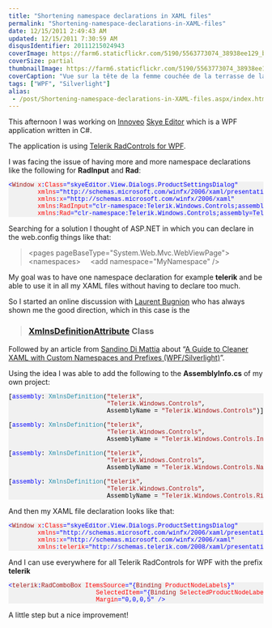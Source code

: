 ```yaml
---
title: "Shortening namespace declarations in XAML files"
permalink: "Shortening-namespace-declarations-in-XAML-files"
date: 12/15/2011 2:49:43 AM
updated: 12/15/2011 7:30:59 AM
disqusIdentifier: 20111215024943
coverImage: https://farm6.staticflickr.com/5190/5563773074_38938ee129_b.jpg
coverSize: partial
thumbnailImage: https://farm6.staticflickr.com/5190/5563773074_38938ee129_q.jpg
coverCaption: "Vue sur la tête de la femme couchée de la terrasse de la villa cannelle, Le Diamant, Martinique"
tags: ["WPF", "Silverlight"]
alias:
 - /post/Shortening-namespace-declarations-in-XAML-files.aspx/index.html
---
```

<!--[![Vue sur la tête de la femme couchée de la terrasse de la villa cannelle](http://farm6.staticflickr.com/5190/5563773074_38938ee129_m.jpg)](http://www.flickr.com/photos/laurentkempe/5563773074/ "Vue sur la tête de la femme couchée de la terrasse de la villa cannelle by Laurent Kempé, on Flickr")-->
This afternoon I was working on [Innoveo](http://www.innoveo.com/) [Skye Editor](http://www.innoveo.com/SoftwareSolution.aspx) which is a WPF application written in C#. 

The application is using [Telerik RadControls for WPF](http://www.telerik.com/products/wpf.aspx). 
<!-- more -->

I was facing the issue of having more and more namespace declarations like the following for **RadInput** and **Rad**:

<style type="text/css">
.csharpcode, .csharpcode pre
{
	font-size: small;
	color: black;
	font-family: consolas, "Courier New", courier, monospace;
	background-color: #ffffff;
	/*white-space: pre;*/
}
.csharpcode pre { margin: 0em; }
.csharpcode .rem { color: #008000; }
.csharpcode .kwrd { color: #0000ff; }
.csharpcode .str { color: #006080; }
.csharpcode .op { color: #0000c0; }
.csharpcode .preproc { color: #cc6633; }
.csharpcode .asp { background-color: #ffff00; }
.csharpcode .html { color: #800000; }
.csharpcode .attr { color: #ff0000; }
.csharpcode .alt 
{
	background-color: #f4f4f4;
	width: 100%;
	margin: 0em;
}
.csharpcode .lnum { color: #606060; }
.code { font-size: 12px; color: #000; font-family: Consolas, "Courier New", Courier, Monospace; background-color: #F1F1F1; line-height: normal; }
.code p		{ padding: 5px; }
.code .rem	{ color: #008000; }
.code .kwrd	{ color: #0000ff; }
.code .str	{ color: #006080; }
.code .op	{ color: #0000c0; }
.code .preproc { color: #0000ff; }
.code .asp	{ background-color: #ffff00; }
.code .html { color: #800000; }
.code .attr { color: #ff0000; }
.code .alt	{ background-color: #f4f4f4; }
.code .lnum	{ color: #606060; }
</style>

<pre class="code"><span style="color: blue">&lt;</span><span style="color: #a31515">Window </span><span style="color: red">x</span><span style="color: blue">:</span><span style="color: red">Class</span><span style="color: blue">="skyeEditor.View.Dialogs.ProductSettingsDialog"
        </span><span style="color: red">xmlns</span><span style="color: blue">="http://schemas.microsoft.com/winfx/2006/xaml/presentation"
        </span><span style="color: red">xmlns</span><span style="color: blue">:</span><span style="color: red">x</span><span style="color: blue">="http://schemas.microsoft.com/winfx/2006/xaml"
        </span><span style="color: red">xmlns</span><span style="color: blue">:</span><span style="color: red">RadInput</span><span style="color: blue">="clr-namespace:Telerik.Windows.Controls;assembly=Telerik.Windows.Controls.Input"
        </span><span style="color: red">xmlns</span><span style="color: blue">:</span><span style="color: red">Rad</span><span style="color: blue">="clr-namespace:Telerik.Windows.Controls;assembly=Telerik.Windows.Controls"
</span></pre>

Searching for a solution I thought of ASP.NET in which you can declare in the web.config things like that:

> &lt;pages pageBaseType="System.Web.Mvc.WebViewPage"&gt;
>   &lt;namespaces&gt;
>     &lt;add namespace="MyNamespace" /&gt;

My goal was to have one namespace declaration for example **telerik** and be able to use it in all my XAML files without having to declare too much. 

So I started an online discussion with [Laurent Bugnion](http://www.galasoft.ch/intro_en.html) who has always shown me the good direction, which in this case is the 

> ### [XmlnsDefinitionAttribute](http://msdn.microsoft.com/en-us/library/system.windows.markup.xmlnsdefinitionattribute.aspx) Class

Followed by an article from [Sandino Di Mattia](http://blog.sandrinodimattia.net/) about “[A Guide to Cleaner XAML with Custom Namespaces and Prefixes (WPF/Silverlight)](http://www.codeproject.com/KB/silverlight/xaml_custom_namespaces.aspx?adcid=2499&azid=85&PageFlow=FixedWidth)”.

Using the idea I was able to add the following to the **AssemblyInfo.cs** of my own project:

<pre class="code">[<span style="color: blue">assembly</span>: <span style="color: #2b91af">XmlnsDefinition</span>(<span style="color: #a31515">"telerik"</span>,
                           <span style="color: #a31515">"Telerik.Windows.Controls"</span>,
                           AssemblyName = <span style="color: #a31515">"Telerik.Windows.Controls"</span>)]

[<span style="color: blue">assembly</span>: <span style="color: #2b91af">XmlnsDefinition</span>(<span style="color: #a31515">"telerik"</span>,
                           <span style="color: #a31515">"Telerik.Windows.Controls"</span>,
                           AssemblyName = <span style="color: #a31515">"Telerik.Windows.Controls.Input"</span>)]

[<span style="color: blue">assembly</span>: <span style="color: #2b91af">XmlnsDefinition</span>(<span style="color: #a31515">"telerik"</span>,
                           <span style="color: #a31515">"Telerik.Windows.Controls"</span>,
                           AssemblyName = <span style="color: #a31515">"Telerik.Windows.Controls.Navigation"</span>)]

[<span style="color: blue">assembly</span>: <span style="color: #2b91af">XmlnsDefinition</span>(<span style="color: #a31515">"telerik"</span>,
                           <span style="color: #a31515">"Telerik.Windows.Controls"</span>,
                           AssemblyName = <span style="color: #a31515">"Telerik.Windows.Controls.RibbonView"</span>)]</pre>
                           
And then my XAML file declaration looks like that:

<pre class="code"><span style="color: blue">&lt;</span><span style="color: #a31515">Window </span><span style="color: red">x</span><span style="color: blue">:</span><span style="color: red">Class</span><span style="color: blue">="skyeEditor.View.Dialogs.ProductSettingsDialog"
        </span><span style="color: red">xmlns</span><span style="color: blue">="http://schemas.microsoft.com/winfx/2006/xaml/presentation"
        </span><span style="color: red">xmlns</span><span style="color: blue">:</span><span style="color: red">x</span><span style="color: blue">="http://schemas.microsoft.com/winfx/2006/xaml"
        </span><span style="color: red">xmlns</span><span style="color: blue">:</span><span style="color: red">telerik</span><span style="color: blue">="http://schemas.telerik.com/2008/xaml/presentation"
</span></pre>

And I can use everywhere for all Telerik RadControls for WPF with the prefix **telerik** 

<pre class="code"><span style="color: blue">&lt;</span><span style="color: #a31515">telerik</span><span style="color: blue">:</span><span style="color: #a31515">RadComboBox </span><span style="color: red">ItemsSource</span><span style="color: blue">="{</span><span style="color: #a31515">Binding </span><span style="color: red">ProductNodeLabels</span><span style="color: blue">}"
                        </span><span style="color: red">SelectedItem</span><span style="color: blue">="{</span><span style="color: #a31515">Binding </span><span style="color: red">SelectedProductNodeLabel</span><span style="color: blue">}"
                        </span><span style="color: red">Margin</span><span style="color: blue">="0,0,0,5" /&gt;
</span></pre>

A little step but a nice improvement!
